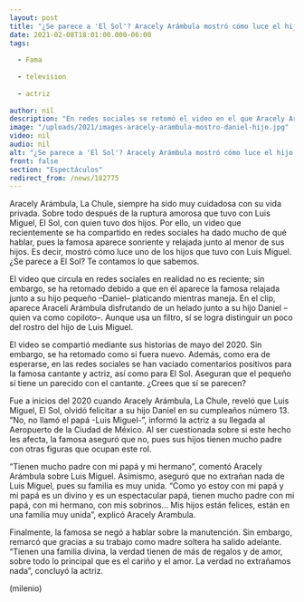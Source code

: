 ```yaml
---
layout: post
title: "¿Se parece a 'El Sol'? Aracely Arámbula mostró cómo luce el hijo menor de Luis Miguel"
date: 2021-02-08T18:01:00.000-06:00
tags:
  
  - Fama
  
  - television
  
  - actriz
  
author: nil
description: "En redes sociales se retomó el video en el que Aracely Arámbula mostró el rostro del hijo menor de Luis Miguel. ¿Se parece a 'El Sol'? Te contamos lo que sabemos."
image: "/uploads/2021/images-aracely-arambula-mostro-daniel-hijo.jpg"
video: nil
audio: nil
alt: "¿Se parece a 'El Sol'? Aracely Arámbula mostró cómo luce el hijo menor de Luis Miguel"
front: false
section: "Espectáculos"
redirect_from: /news/182775
---
```


Aracely Arámbula, La Chule, siempre ha sido muy cuidadosa con su vida privada. Sobre todo después de la ruptura amorosa que tuvo con Luis Miguel, El Sol, con quien tuvo dos hijos. Por ello, un video que recientemente se ha compartido en redes sociales ha dado mucho de qué hablar, pues la famosa aparece sonriente y relajada junto al menor de sus hijos. Es decir, mostró cómo luce uno de los hijos que tuvo con Luis Miguel. ¿Se parece a El Sol? Te contamos lo que sabemos.

El video que circula en redes sociales en realidad no es reciente; sin embargo, se ha retomado debido a que en él aparece la famosa relajada junto a su hijo pequeño –Daniel– platicando mientras maneja.
 En el clip, aparece Araceli Arámbula disfrutando de un helado junto a su hijo Daniel –quien va como copiloto–. Aunque usa un filtro, sí se logra distinguir un poco del rostro del hijo de Luis Miguel. 

El video se compartió mediante sus historias de mayo del 2020. Sin embargo, se ha retomado como si fuera nuevo. Además, como era de esperarse, en las redes sociales se han vaciado comentarios positivos para la famosa cantante y actriz, así como para El Sol. Aseguran que el pequeño sí tiene un parecido con el cantante. ¿Crees que sí se parecen? 

Fue a inicios del 2020 cuando Aracely Arámbula, La Chule, reveló que Luis Miguel, El Sol, olvidó felicitar a su hijo Daniel en su cumpleaños número 13. 
“No, no llamó el papá -Luis Miguel-”, informó la actriz a su llegada al Aeropuerto de la Ciudad de México. Al ser cuestionada sobre si este hecho les afecta, la famosa aseguró que no, pues sus hijos tienen mucho padre con otras figuras que ocupan este rol. 

“Tienen mucho padre con mi papá y mi hermano”, comentó Aracely Arámbula sobre Luis Miguel.
Asimismo, aseguró que no extrañan nada de Luis Miguel, pues su familia es muy unida. 
“Como yo estoy con mi papá y mi papá es un divino y es un espectacular papá, tienen mucho padre con mi papá, con mi hermano, con mis sobrinos… Mis hijos están felices, están en una familia muy unida”, explicó Aracely Arambula. 

Finalmente, la famosa se negó a hablar sobre la manutención. Sin embargo, remarcó que gracias a su trabajo como madre soltera ha salido adelante. 
“Tienen una familia divina, la verdad tienen de más de regalos y de amor, sobre todo lo principal que es el cariño y el amor. La verdad no extrañamos nada”, concluyó la actriz.

(milenio)
